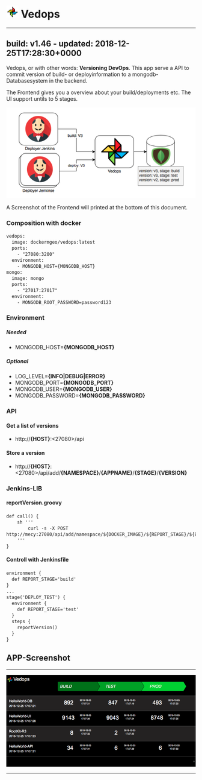 # ![LOGO](docs/logo32.png) Vedops
---
build: v1.46 - updated: 2018-12-25T17:28:30+0000
---


Vedops, or with other words: **Versioning DevOps**. This app serve a API to commit version of build- or deployinformation to a mongodb-Databasesystem in the backend.

The Frontend gives you a overview about your build/deployments etc. The UI support untils to 5 stages.

![Pipeline reporting](docs/pipeline-reporting.png)

A Screenshot of the Frontend will printed at the bottom of this document.

### Composition with docker
```
vedops:
  image: dockermgeo/vedops:latest
  ports:
    - "27080:3200"
  environment:
    - MONGODB_HOST={MONGODB_HOST}
mongo:
  image: mongo
  ports:
    - "27017:27017"
  environment:
    - MONGODB_ROOT_PASSWORD=password123
```

### Environment
##### Needed
- MONGODB_HOST=**{MONGODB_HOST}**

##### Optional
- LOG_LEVEL=**{INFO|DEBUG|ERROR}**
- MONGODB_PORT=**{MONGODB_PORT}**
- MONGODB_USER=**{MONGODB_USER}**
- MONGODB_PASSWORD=**{MONGODB_PASSWORD}**


### API
#### Get a list of versions
- http://**{HOST}**:<27080>/api

#### Store a version
- http://**{HOST}**:<27080>/api/add/**{NAMESPACE}**/**{APPNAME}**/**{STAGE}**/**{VERSION}**

### Jenkins-LIB

#### reportVersion.groovy
```
def call() {
    sh '''
        curl -s -X POST http://mecy:27080/api/add/namespace/${DOCKER_IMAGE}/${REPORT_STAGE}/${BUILD_NUMBER}
    '''
}
```
#### Controll with Jenkinsfile
```
environment {
  def REPORT_STAGE='build'
}
...
stage('DEPLOY_TEST') {
  environment {
    def REPORT_STAGE='test'
  }
  steps {
    reportVersion()
  }
}
```

## APP-Screenshot

---

![Screenshot](docs/webview.png)

---
